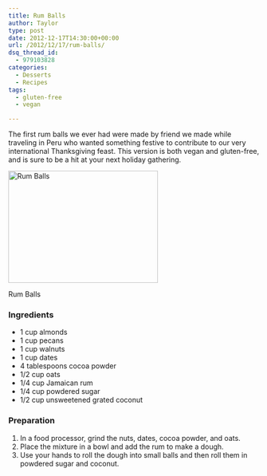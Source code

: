 ```yaml
---
title: Rum Balls
author: Taylor
type: post
date: 2012-12-17T14:30:00+00:00
url: /2012/12/17/rum-balls/
dsq_thread_id:
  - 979103828
categories:
  - Desserts
  - Recipes
tags:
  - gluten-free
  - vegan

---
```

The first rum balls we ever had were made by friend we made while traveling in Peru who wanted something festive to contribute to our very international Thanksgiving feast. This version is both vegan and gluten-free, and is sure to be a hit at your next holiday gathering.

<div id="attachment_2327" style="width: 310px" class="wp-caption alignright">
  <a href="{{% mediaroot %}}uploads/2012/12/PC162042-001.jpg" rel="lightbox[2217]"><img class="size-medium wp-image-2327 " alt="Rum Balls" src="{{% mediaroot %}}uploads/2012/12/PC162042-001-300x225.jpg" width="300" height="225" srcset="{{% mediaroot %}}uploads/2012/12/PC162042-001-300x225.jpg 300w, {{% mediaroot %}}uploads/2012/12/PC162042-001.jpg 800w" sizes="(max-width: 300px) 100vw, 300px" /></a>
  
  <p class="wp-caption-text">
    Rum Balls
  </p>
</div>

### Ingredients

  * 1 cup almonds
  * 1 cup pecans
  * 1 cup walnuts
  * 1 cup dates
  * 4 tablespoons cocoa powder
  * 1/2 cup oats
  * 1/4 cup Jamaican rum
  * 1/4 cup powdered sugar
  * 1/2 cup unsweetened grated coconut

### Preparation

  1. In a food processor, grind the nuts, dates, cocoa powder, and oats.
  2. Place the mixture in a bowl and add the rum to make a dough.
  3. Use your hands to roll the dough into small balls and then roll them in powdered sugar and coconut.